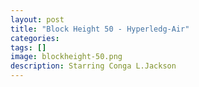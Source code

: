 ```yaml
---
layout: post
title: "Block Height 50 - Hyperledg-Air"
categories:
tags: []
image: blockheight-50.png
description: Starring Conga L.Jackson
---
```

